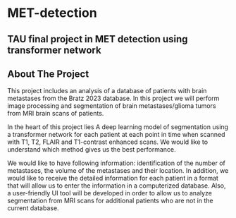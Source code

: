 # MET-detection
## TAU final project in MET detection using transformer network


## About The Project
This project includes an analysis of a database of patients with brain metastases from the Bratz 2023 database. In this project we will perform image processing and segmentation of brain metastases/glioma tumors from MRI brain scans of patients.

In the heart of this project lies A deep learning model of segmentation using a transformer network for each patient at each point in time when scanned with T1, T2, FLAIR and T1-contrast enhanced scans. 
We would like to understand which method gives us the best performance.

We would like to have following information: identification of the number of metastases, the volume of the metastases and their location.
In addition, we would like to receive the detailed information for each patient in a format that will allow us to enter the information in a computerized database.
Also, a user-friendly UI tool will be developed in order to allow us to analyze segmentation from MRI scans for additional patients who are not in the current database.
